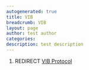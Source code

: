 ```yaml
---
autogenerated: true
title: VIB
breadcrumb: VIB
layout: page
author: test author
categories: 
description: test description
---
```


1.  REDIRECT [VIB Protocol](VIB_Protocol "wikilink")

